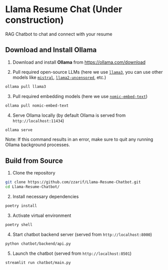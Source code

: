 # Llama Resume Chat (Under construction)

RAG Chatbot to chat and connect with your resume

## Download and Install Ollama
1. Download and install **Ollama** from https://ollama.com/download

2. Pull required open-source LLMs (here we use [`llama3`](https://ollama.com/library/llama3), you can use other models like [`mistral`](https://ollama.com/library/mistral), [`llama2-uncensored`](https://ollama.com/library/llama2-uncensored), etc.)
```bash
ollama pull llama3
```

3. Pull required embedding models (here we use [`nomic-embed-text`](https://ollama.com/library/nomic-embed-text))
```bash
ollama pull nomic-embed-text
```

4. Serve Ollama locally (by default Ollama is served from `http://localhost:11434`)
```bash
ollama serve
```

Note: If this command results in an error, make sure to quit any running Ollama background processes.

## Build from Source
1. Clone the repository
```bash
git clone https://github.com/zzarif/Llama-Resume-Chatbot.git
cd Llama-Resume-Chatbot/
```

2. Install necessary dependencies
```bash
poetry install
```

3. Activate virtual environment
```bash
poetry shell
```

4. Start chatbot backend server (served from `http://localhost:8000`)
```bash
python chatbot/backend/api.py
```

5. Launch the chatbot (served from `http://localhost:8501`)
```bash
streamlit run chatbot/main.py
```

